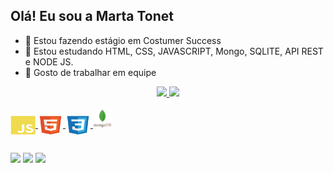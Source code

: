 ## Olá! Eu sou a Marta Tonet


- 🔭 Estou fazendo estágio em Costumer Success
- 🔭 Estou estudando HTML, CSS, JAVASCRIPT, Mongo, SQLITE, API REST e NODE JS. 
- 👯 Gosto de trabalhar em equipe

<div align="center">
  <a href="https://github.com/MartaTonet">
  <img height="180em" src="https://github-readme-stats.vercel.app/api?username=MartaTonet&show_icons=true&theme=dracula&include_all_commits=true&count_private=true"/>
  <img height="180em" src="https://github-readme-stats.vercel.app/api/top-langs/?username=MartaTonet&layout=compact&langs_count=7&theme=dracula"/>
</div>
  <div style="display: inline_block"><br>
  <img align="center" alt="Marta-Js" height="30" width="40" src="https://raw.githubusercontent.com/devicons/devicon/master/icons/javascript/javascript-plain.svg">
  <img align="center" alt="Marta-HTML" height="30" width="40" src="https://raw.githubusercontent.com/devicons/devicon/master/icons/html5/html5-original.svg">
  <img align="center" alt="Marta-CSS" height="30" width="40" src="https://raw.githubusercontent.com/devicons/devicon/master/icons/css3/css3-original.svg">
     <a href="https://www.mongodb.com/" target="_blank"> <img src="https://raw.githubusercontent.com/devicons/devicon/master/icons/mongodb/mongodb-original-wordmark.svg" alt="mongodb" width="30px" height="30px"/> </a> 
</div>
  
  
  ##
  
  <div>
  <a href = "mailto:martadaconceicaotonet@gmail.com"><img src="https://img.shields.io/badge/-Gmail-%23333?style=for-the-badge&logo=gmail&logoColor=white" target="_blank"></a>
  <a href="https://www.linkedin.com/in/marta-tonet-958b92194/" target="_blank"><img src="https://img.shields.io/badge/-LinkedIn-%230077B5?style=for-the-badge&logo=linkedin&logoColor=white" target="_blank"></a> 
    <a href="https://discord.com/channels/@me" target="_blank"><img src="https://img.shields.io/badge/Discord-7289DA?style=for-the-badge&logo=discord&logoColor=white" target="_blank"></a> 
    
  </div>
  
  
